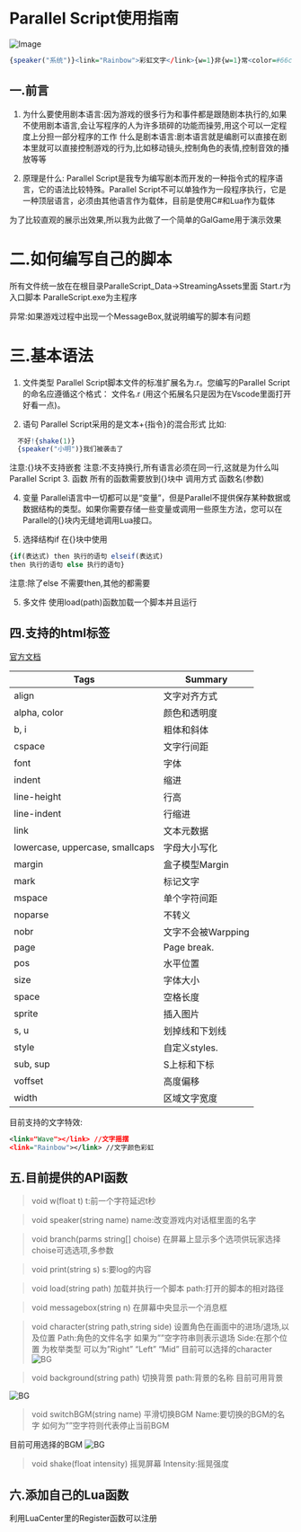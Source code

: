 # Parallel Script使用指南

![Image](https://enderhorror.github.io/enderhorror.githubio/Demo.gif)

```R
{speaker("系统")}<link="Rainbow">彩虹文字</link>{w=1}非{w=1}常<color=#66ccff>酷炫</color>
```
## 一.前言
1. 为什么要使用剧本语言:因为游戏的很多行为和事件都是跟随剧本执行的,如果不使用剧本语言,会让写程序的人为许多琐碎的功能而操劳,用这个可以一定程度上分担一部分程序的工作
什么是剧本语言:剧本语言就是编剧可以直接在剧本里就可以直接控制游戏的行为,比如移动镜头,控制角色的表情,控制音效的播放等等
 
2. 原理是什么: Parallel Script是我专为编写剧本而开发的一种指令式的程序语言，它的语法比较特殊。Parallel Script不可以单独作为一段程序执行，它是一种顶层语言，必须由其他语言作为载体，目前是使用C#和Lua作为载体
 
 
为了比较直观的展示出效果,所以我为此做了一个简单的GalGame用于演示效果

# 二.如何编写自己的脚本
所有文件统一放在在根目录ParalleScript_Data->StreamingAssets里面
Start.r为入口脚本
ParalleScript.exe为主程序

异常:如果游戏过程中出现一个MessageBox,就说明编写的脚本有问题

# 三.基本语法
1. 文件类型
Parallel Script脚本文件的标准扩展名为.r。您编写的Parallel Script的命名应遵循这个格式：
文件名.r
(用这个拓展名只是因为在Vscode里面打开好看一点)。
 
2. 语句
Parallel Script采用的是文本+{指令}的混合形式
比如:
```R
  不好!{shake(1)}
  {speaker("小明")}我们被袭击了
```
注意:{}块不支持嵌套
注意:不支持换行,所有语言必须在同一行,这就是为什么叫Parallel Script
3. 函数
所有的函数需要放到{}块中
调用方式 函数名(参数)
 
4. 变量
Parallel语言中一切都可以是“变量”，但是Parallel不提供保存某种数据或数据结构的类型。如果你需要存储一些变量或调用一些原生方法，您可以在Parallel的{}块内无缝地调用Lua接口。
 
5. 选择结构if
在{}块中使用
```R
{if(表达式) then 执行的语句 elseif(表达式) 
then 执行的语句 else 执行的语句}
```
注意:除了else 不需要then,其他的都需要
 
5. 多文件
使用load(path)函数加载一个脚本并且运行 

## 四.支持的html标签

[官方文档](http://digitalnativestudios.com/textmeshpro/docs/rich-text/)

|Tags	| Summary|
|----|----|
|align |	文字对齐方式
|alpha, color |	颜色和透明度
|b, i |	粗体和斜体
|cspace |	文字行间距
|font |	字体
|indent	| 缩进
|line-height |	行高
|line-indent |	行缩进
|link |	文本元数据
|lowercase, uppercase, smallcaps |	字母大小写化
|margin |	盒子模型Margin
|mark|	标记文字
|mspace|	单个字符间距
|noparse|	不转义
|nobr|	文字不会被Warpping
|page|	Page break.
|pos|	水平位置
|size|	字体大小
|space|	空格长度
|sprite|	插入图片
|s, u	| 划掉线和下划线
|style|	自定义styles.
|sub, sup	|S上标和下标
|voffset	| 高度偏移
|width	|区域文字宽度


目前支持的文字特效:
```xml
<link="Wave"></link> //文字摇摆
<link="Rainbow"></link> //文字颜色彩虹
```

## 五.目前提供的API函数
>void w(float t)
 t:前一个字符延迟t秒

>void speaker(string name)
name:改变游戏内对话框里面的名字

>void branch(parms string[] choise)
在屏幕上显示多个选项供玩家选择
choise可选选项,多参数

>void print(string s)
s:要log的内容

>void load(string path)
加载并执行一个脚本
path:打开的脚本的相对路径

>void messagebox(string n)
在屏幕中央显示一个消息框

>void character(string path,string side)
设置角色在画面中的进场/退场,以及位置
Path:角色的文件名字 如果为””空字符串则表示退场
Side:在那个位置 为枚举类型 可以为”Right” “Left” “Mid”
目前可以选择的character
![BG](https://enderhorror.github.io/enderhorror.githubio/Chareaters.png)

>void background(string path)
切换背景
path:背景的名称
目前可用背景

![BG](https://enderhorror.github.io/enderhorror.githubio/BG.png)

>void switchBGM(string name)
平滑切换BGM
Name:要切换的BGM的名字 如何为””空字符则代表停止当前BGM

目前可用选择的BGM
![BG](https://enderhorror.github.io/enderhorror.githubio/BGM.png)

>void shake(float intensity)
摇晃屏幕
Intensity:摇晃强度
 
## 六.添加自己的Lua函数

利用LuaCenter里的Register函数可以注册
